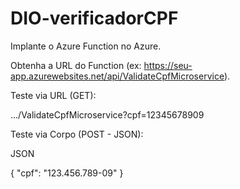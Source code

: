 # DIO-verificadorCPF

Implante o Azure Function no Azure.

Obtenha a URL do Function (ex: https://seu-app.azurewebsites.net/api/ValidateCpfMicroservice).

Teste via URL (GET):

.../ValidateCpfMicroservice?cpf=12345678909

Teste via Corpo (POST - JSON):

JSON

{
  "cpf": "123.456.789-09"
}
